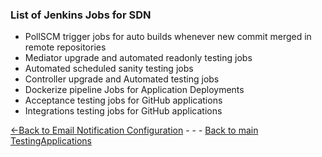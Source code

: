 ### List of Jenkins Jobs for SDN

- PollSCM trigger jobs for auto builds whenever new commit merged in remote repositories
- Mediator upgrade and automated readonly testing jobs
- Automated scheduled sanity testing jobs
- Controller upgrade and Automated testing jobs
- Dockerize pipeline Jobs for Application Deployments
- Acceptance testing jobs for GitHub applications 
- Integrations testing jobs for GitHub applications



[<-Back to Email Notification Configuration](./EmailNotificationConfiguration.md) - - - [Back to main TestingApplications](../../../TestingApplications.md)
